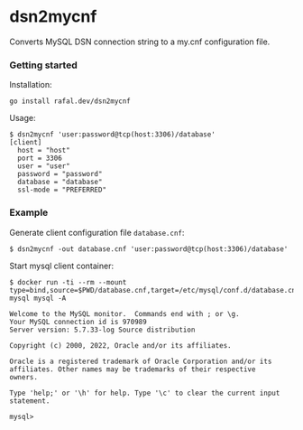 # dsn2mycnf
Converts MySQL DSN connection string to a my.cnf configuration file.

### Getting started

Installation:

```
go install rafal.dev/dsn2mycnf
```

Usage:

```
$ dsn2mycnf 'user:password@tcp(host:3306)/database'
[client]
  host = "host"
  port = 3306
  user = "user"
  password = "password"
  database = "database"
  ssl-mode = "PREFERRED"
```

### Example

Generate client configuration file `database.cnf`:

```
$ dsn2mycnf -out database.cnf 'user:password@tcp(host:3306)/database'
```

Start mysql client container:

```
$ docker run -ti --rm --mount type=bind,source=$PWD/database.cnf,target=/etc/mysql/conf.d/database.cnf mysql mysql -A
```
```
Welcome to the MySQL monitor.  Commands end with ; or \g.
Your MySQL connection id is 970989
Server version: 5.7.33-log Source distribution

Copyright (c) 2000, 2022, Oracle and/or its affiliates.

Oracle is a registered trademark of Oracle Corporation and/or its
affiliates. Other names may be trademarks of their respective
owners.

Type 'help;' or '\h' for help. Type '\c' to clear the current input statement.

mysql>
```
